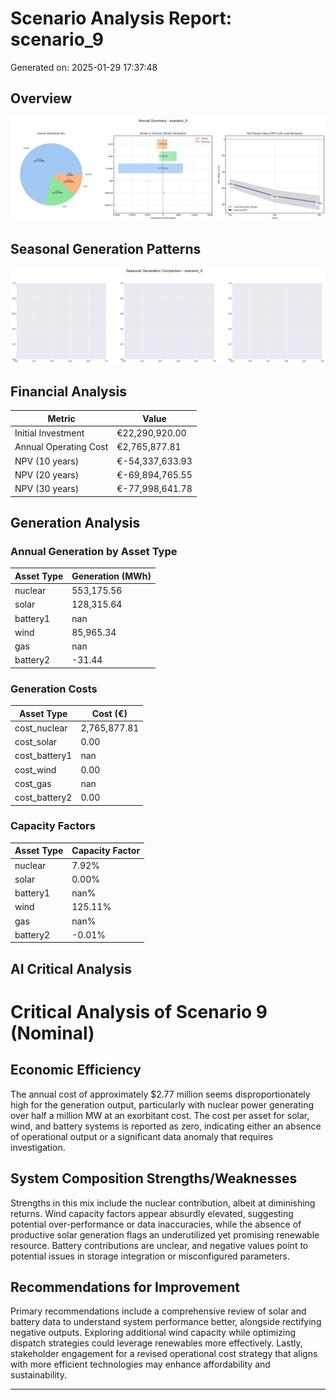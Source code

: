 # Scenario Analysis Report: scenario_9
Generated on: 2025-01-29 17:37:48

## Overview
![Annual Summary](figure/annual_summary.png)

## Seasonal Generation Patterns
![Seasonal Comparison](figure/seasonal_comparison.png)

## Financial Analysis
| Metric | Value |
|--------|--------|
| Initial Investment | €22,290,920.00 |
| Annual Operating Cost | €2,765,877.81 |
| NPV (10 years) | €-54,337,633.93 |
| NPV (20 years) | €-69,894,765.55 |
| NPV (30 years) | €-77,998,641.78 |

## Generation Analysis

### Annual Generation by Asset Type
| Asset Type | Generation (MWh) |
|------------|-----------------|
| nuclear | 553,175.56 |
| solar | 128,315.64 |
| battery1 | nan |
| wind | 85,965.34 |
| gas | nan |
| battery2 | -31.44 |

### Generation Costs
| Asset Type | Cost (€) |
|------------|----------|
| cost_nuclear | 2,765,877.81 |
| cost_solar | 0.00 |
| cost_battery1 | nan |
| cost_wind | 0.00 |
| cost_gas | nan |
| cost_battery2 | 0.00 |

### Capacity Factors
| Asset Type | Capacity Factor |
|------------|----------------|
| nuclear | 7.92% |
| solar | 0.00% |
| battery1 | nan% |
| wind | 125.11% |
| gas | nan% |
| battery2 | -0.01% |

## AI Critical Analysis
# Critical Analysis of Scenario 9 (Nominal)

## Economic Efficiency
The annual cost of approximately $2.77 million seems disproportionately high for the generation output, particularly with nuclear power generating over half a million MW at an exorbitant cost. The cost per asset for solar, wind, and battery systems is reported as zero, indicating either an absence of operational output or a significant data anomaly that requires investigation.

## System Composition Strengths/Weaknesses
Strengths in this mix include the nuclear contribution, albeit at diminishing returns. Wind capacity factors appear absurdly elevated, suggesting potential over-performance or data inaccuracies, while the absence of productive solar generation flags an underutilized yet promising renewable resource. Battery contributions are unclear, and negative values point to potential issues in storage integration or misconfigured parameters.

## Recommendations for Improvement
Primary recommendations include a comprehensive review of solar and battery data to understand system performance better, alongside rectifying negative outputs. Exploring additional wind capacity while optimizing dispatch strategies could leverage renewables more effectively. Lastly, stakeholder engagement for a revised operational cost strategy that aligns with more efficient technologies may enhance affordability and sustainability.

---
